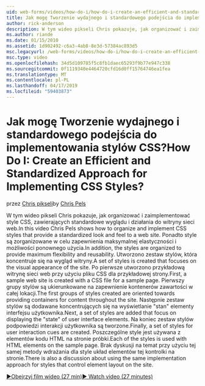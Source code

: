 ```yaml
---
uid: web-forms/videos/how-do-i/how-do-i-create-an-efficient-and-standardized-approach-for-implementing-css-styles
title: Jak mogę Tworzenie wydajnego i standardowego podejścia do implementowania stylów CSS? | Microsoft Docs
author: rick-anderson
description: W tym wideo pikseli Chris pokazuje, jak organizować i zaimplementować style CSS, zawierających standardowe wyglądu i działania do witryny sieci web. Ponadto są stylów...
ms.author: riande
ms.date: 01/15/2010
ms.assetid: 1d902492-c6a3-4ab8-8e3d-57384ac893d5
msc.legacyurl: /web-forms/videos/how-do-i/how-do-i-create-an-efficient-and-standardized-approach-for-implementing-css-styles
msc.type: video
ms.openlocfilehash: 34d5d109785f5c8fb1daec65293f9b77e947c338
ms.sourcegitcommit: 0f1119340e4464720cfd16d0ff15764746ea1fea
ms.translationtype: MT
ms.contentlocale: pl-PL
ms.lasthandoff: 04/17/2019
ms.locfileid: "59403873"
---
```

# <a name="how-do-i-create-an-efficient-and-standardized-approach-for-implementing-css-styles"></a><span data-ttu-id="b1369-105">Jak mogę Tworzenie wydajnego i standardowego podejścia do implementowania stylów CSS?</span><span class="sxs-lookup"><span data-stu-id="b1369-105">How Do I: Create an Efficient and Standardized Approach for Implementing CSS Styles?</span></span>

<span data-ttu-id="b1369-106">przez [Chris pikseli](https://twitter.com/chrispels)</span><span class="sxs-lookup"><span data-stu-id="b1369-106">by [Chris Pels](https://twitter.com/chrispels)</span></span>

<span data-ttu-id="b1369-107">W tym wideo pikseli Chris pokazuje, jak organizować i zaimplementować style CSS, zawierających standardowe wyglądu i działania do witryny sieci web.</span><span class="sxs-lookup"><span data-stu-id="b1369-107">In this video Chris Pels shows how to organize and implement CSS styles that provide a standardized look and feel to a web site.</span></span> <span data-ttu-id="b1369-108">Ponadto style są zorganizowane w celu zapewnienia maksymalnej elastyczności i możliwości ponownego użycia.</span><span class="sxs-lookup"><span data-stu-id="b1369-108">In addition, the styles are organized to provide maximum flexibility and reusability.</span></span> <span data-ttu-id="b1369-109">Utworzono zestaw stylów, która koncentruje się na wygląd witryny.</span><span class="sxs-lookup"><span data-stu-id="b1369-109">A set of styles is created that focuses on the visual appearance of the site.</span></span> <span data-ttu-id="b1369-110">Po pierwsze utworzono przykładową witrynę sieci web przy użyciu pliku CSS dla przykładowej strony.</span><span class="sxs-lookup"><span data-stu-id="b1369-110">First, a sample web site is created with a CSS file for a sample page.</span></span> <span data-ttu-id="b1369-111">Pierwszy grupy stylów są ukierunkowane na zapewnienie kontenerów zawartości w całej lokacji.</span><span class="sxs-lookup"><span data-stu-id="b1369-111">The first groups of styles created are oriented towards providing containers for content throughout the site.</span></span> <span data-ttu-id="b1369-112">Następnie zestaw stylów są dodawane koncentrujących się na wyświetlanie "stan" elementy interfejsu użytkownika.</span><span class="sxs-lookup"><span data-stu-id="b1369-112">Next, a set of styles are added that focus on displaying the "state" of user interface elements.</span></span> <span data-ttu-id="b1369-113">Na koniec zestaw stylów podpowiedzi interakcji użytkownika są tworzone.</span><span class="sxs-lookup"><span data-stu-id="b1369-113">Finally, a set of styles for user interaction cues are created.</span></span> <span data-ttu-id="b1369-114">Poszczególne style jest używana z elementów kodu HTML na stronie próbki.</span><span class="sxs-lookup"><span data-stu-id="b1369-114">Each of the styles is used with HTML elements on the sample page.</span></span> <span data-ttu-id="b1369-115">Brak dyskusji na temat przy użyciu tej samej metody wdrażania dla style układ elementów tej kontrolki na stronie.</span><span class="sxs-lookup"><span data-stu-id="b1369-115">There is also a discussion about using the same implementation approach for styles that control element layout on the site.</span></span>

[<span data-ttu-id="b1369-116">&#9654;Obejrzyj film wideo (27 min)</span><span class="sxs-lookup"><span data-stu-id="b1369-116">&#9654; Watch video (27 minutes)</span></span>](https://channel9.msdn.com/Blogs/ASP-NET-Site-Videos/how-do-i-create-an-efficient-and-standardized-approach-for-implementing-css-styles)
